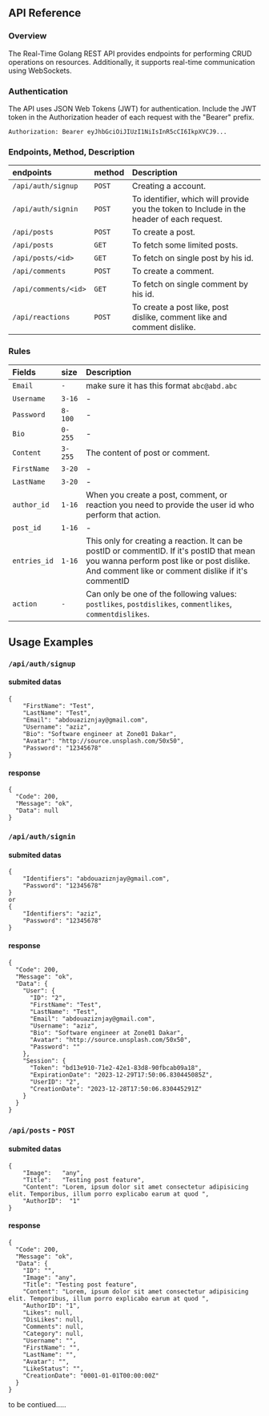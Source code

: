 
## API Reference
### Overview
The Real-Time Golang REST API provides endpoints for performing CRUD operations on resources. Additionally, it supports real-time communication using WebSockets.

### Authentication
The API uses JSON Web Tokens (JWT) for authentication. Include the JWT token in the Authorization header of each request with the "Bearer" prefix.

```
Authorization: Bearer eyJhbGciOiJIUzI1NiIsInR5cCI6IkpXVCJ9...
```
### Endpoints, Method, Description

| endpoints             | method     | Description                |
| :--------             | :----------| :------------------------- |
| `/api/auth/signup`    | `POST`     | Creating a account.        |
| `/api/auth/signin`    | `POST`     | To identifier, which will provide you the token to Include in the header of each request.                   |
| `/api/posts`          | `POST`     |  To create a post.                        |
| `/api/posts`          | `GET`      |  To fetch some limited posts.                        |
| `/api/posts/<id>`     | `GET`      | To fetch on single post by his id.                        |
| `/api/comments`       | `POST`     | To create a comment.                           |
| `/api/comments/<id>`  | `GET`      | To fetch on single comment by his id.                          |
| `/api/reactions`      | `POST`     | To create a post like, post dislike, comment like and comment dislike.                         |

### Rules

| Fields             | size     | Description                |
| :--------             | :----------| :------------------------- |
| `Email`               | `-`     | make sure it has this format `abc@abd.abc`|
| `Username`            | `3-16`     | -           |
| `Password`          | `8-100`     |  -                       |
| `Bio`          | `0-255`      |  - |
| `Content`     | `3-255`      | The content of post or comment.|
| `FirstName`       | `3-20`     | -                         |
| `LastName`  | `3-20`      | -                        |
| `author_id`      | `1-16`     | When you create a post, comment, or reaction you need to provide the user id who perform that action. |
| `post_id`      | `1-16`     | - |
| `entries_id`      | `1-16`     | This only for creating a reaction. It can be postID or commentID. If it's postID that mean you wanna perform post like or post dislike. And comment like or comment dislike if it's commentID |
| `action`      | `-`     | Can only be one of the following values:  `postlikes`, `postdislikes`, `commentlikes`, `commentdislikes`.|


## Usage Examples
### `/api/auth/signup`

#### submited datas
```
{
    "FirstName": "Test",
    "LastName": "Test",
    "Email": "abdouaziznjay@gmail.com",
    "Username": "aziz",
    "Bio": "Software engineer at Zone01 Dakar",
    "Avatar": "http://source.unsplash.com/50x50",
    "Password": "12345678"
}
```

#### response 
```
{
  "Code": 200,
  "Message": "ok",
  "Data": null
}
```

### `/api/auth/signin`

#### submited datas
```
{
    "Identifiers": "abdouaziznjay@gmail.com",
    "Password": "12345678"
}
or
{
    "Identifiers": "aziz",
    "Password": "12345678"
}
```

#### response 
```
{
  "Code": 200,
  "Message": "ok",
  "Data": {
    "User": {
      "ID": "2",
      "FirstName": "Test",
      "LastName": "Test",
      "Email": "abdouaziznjay@gmail.com",
      "Username": "aziz",
      "Bio": "Software engineer at Zone01 Dakar",
      "Avatar": "http://source.unsplash.com/50x50",
      "Password": ""
    },
    "Session": {
      "Token": "bd13e910-71e2-42e1-83d8-90fbcab09a18",
      "ExpirationDate": "2023-12-29T17:50:06.830445085Z",
      "UserID": "2",
      "CreationDate": "2023-12-28T17:50:06.830445291Z"
    }
  }
}
```

### `/api/posts` - `POST`

#### submited datas
```
{
	"Image":   "any",
	"Title":   "Testing post feature",
	"Content": "Lorem, ipsum dolor sit amet consectetur adipisicing elit. Temporibus, illum porro explicabo earum at quod ",
	"AuthorID":  "1"
}
```

#### response 
```
{
  "Code": 200,
  "Message": "ok",
  "Data": {
    "ID": "",
    "Image": "any",
    "Title": "Testing post feature",
    "Content": "Lorem, ipsum dolor sit amet consectetur adipisicing elit. Temporibus, illum porro explicabo earum at quod ",
    "AuthorID": "1",
    "Likes": null,
    "DisLikes": null,
    "Comments": null,
    "Category": null,
    "Username": "",
    "FirstName": "",
    "LastName": "",
    "Avatar": "",
    "LikeStatus": "",
    "CreationDate": "0001-01-01T00:00:00Z"
  }
}
```

to be contiued.....
